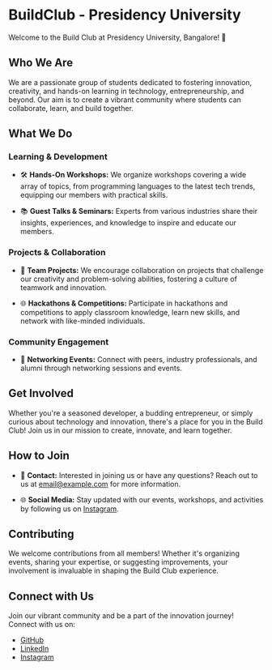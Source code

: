 # BuildClub - Presidency University

Welcome to the Build Club at Presidency University, Bangalore! 🚀

## Who We Are

We are a passionate group of students dedicated to fostering innovation, creativity, and hands-on learning in technology, entrepreneurship, and beyond. Our aim is to create a vibrant community where students can collaborate, learn, and build together.

## What We Do

### Learning & Development

- 🛠️ **Hands-On Workshops:** We organize workshops covering a wide array of topics, from programming languages to the latest tech trends, equipping our members with practical skills.
  
- 📚 **Guest Talks & Seminars:** Experts from various industries share their insights, experiences, and knowledge to inspire and educate our members.

### Projects & Collaboration

- 🤝 **Team Projects:** We encourage collaboration on projects that challenge our creativity and problem-solving abilities, fostering a culture of teamwork and innovation.

- 🌐 **Hackathons & Competitions:** Participate in hackathons and competitions to apply classroom knowledge, learn new skills, and network with like-minded individuals.

### Community Engagement

- 🌟 **Networking Events:** Connect with peers, industry professionals, and alumni through networking sessions and events.

## Get Involved

Whether you're a seasoned developer, a budding entrepreneur, or simply curious about technology and innovation, there's a place for you in the Build Club! Join us in our mission to create, innovate, and learn together.

## How to Join

- 📧 **Contact:** Interested in joining us or have any questions? Reach out to us at [email@example.com](mailto:email@example.com) for more information.

- 🌐 **Social Media:** Stay updated with our events, workshops, and activities by following us on [Instagram](https://www.instagram.com/BuildClubPU/).

## Contributing

We welcome contributions from all members! 
Whether it's organizing events, sharing your expertise, or suggesting improvements, your involvement is invaluable in shaping the Build Club experience.

## Connect with Us

Join our vibrant community and be a part of the innovation journey! Connect with us on:

- [GitHub](#)
- [LinkedIn](#)
- [Instagram](#)
